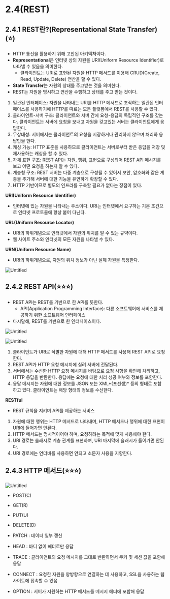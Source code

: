 # 2.4(REST)

## 2.4.1 REST란?(Representational State Transfer)(⭐)

- HTTP 통신을 활용하기 위해 고안된 아키텍처이다.
- **Representational**은 인터넷 상의 자원을 URI(Uniform Resource Identifier)로 나타낼 수 있음을 의미한다.
    - 클라이언트는 URI로 표현된 자원을 HTTP 메서드를 이용해 CRUD(Create, Read, Update, Delete) 연산을 할 수 있다.
- **State Transfer**는 자원의 상태를 주고받는 것을 의미한다.
- REST는 자원을 명시하고 연산을 수행하고 상태를 주고 받는 것이다.

1. 일관된 인터페이스: 자원을 나타내는 URI를 HTTP 메서드로 조작하는 일관된 인터페이스를 사용하기에 HTTP를 따르는 모든 플랫폼에서 REST를 사용할 수 있다.
2. 클라이언트-서버 구조: 클라이언트와 서버 간에 요청-응답의 독립적인 구조를 갖는다. 클라이언트는 서버에 요청을 보내고 자원을 갖고있는 서버는 클라이언트에게 응답한다.
3. 무상태성: 서버에서는 클라이언트의 요청을 저장하거나 관리하지 않으며 처리와 응답만을 한다.
4. 캐싱 가능: HTTP 표준을 사용하므로 클라이언트는 서버로부터 받은 응답을 저장 및 재사용하는 캐싱을 할 수 있다.
5. 자체 표현 구조: REST API는 자원, 행위, 표현으로 구성되어 REST API 메시지를 보고 어떤 요청을 하는지 알 수 있다.
6. 계층형 구조: REST 서버는 다중 계층으로 구성될 수 있어서 보안, 암호화와 같은 계층을 추가해 서버에 대한 기능을 유연하게 확장할 수 있다.
7. HTTP 기반이므로 별도의 인프라를 구축할 필요가 없다는 장점이 있다.

**URI(Uniform Resource Identifier)**

- 인터넷에 있는 자원을 나타내는 주소이다. URI는 인터넷에서 요구하는 기본 조건으로 인터넷 프로토콜에 항상 붙어 다닌다.

**URL(Uniform Resource Locator)**

- URI의 하위개념으로 인터넷에서 자원의 위치를 알 수 있는 규약이다.
- 웹 사이트 주소와 인터넷의 모든 자원을 나타낼 수 있다.

**URN(Uniform Resource Name)**

- URI의 하위개념으로, 자원의 위치 정보가 아닌 실제 자원을 특정한다.

![Untitled](2%204(REST)%20a1a69de6bd6b4e208a42ed464eb66aff/Untitled.png)

## 2.4.2 REST API(⭐⭐⭐)

- REST API는 REST를 기반으로 한 API를 뜻한다.
    - API(Application Programming Interface): 다른 소프트웨어에 서비스를 제공하기 위한 소프트웨어 인터페이스
- 다시말해, REST를 기반으로 한 인터페이스이다.

![Untitled](2%204(REST)%20a1a69de6bd6b4e208a42ed464eb66aff/Untitled%201.png)

![Untitled](2%204(REST)%20a1a69de6bd6b4e208a42ed464eb66aff/Untitled%202.png)

1. 클라이언트가 URI로 식별한 자원에 대해 HTTP 메서드를 사용해 REST API로 요청한다.
2. REST API가 HTTP 요청 메시지에 실려 서버에 전달된다.
3. 서버에서는 수신한 HTTP 요청 메시지를 바탕으로 요청 사항을 확인해 처리하고, HTTP 응답을 반환한다. 응답에는 요청에 대한 처리 성공 여부와 정보를 포함한다.
4. 응답 메시지는 자원에 대한 정보를 JSON 또는 XML*(포선생)* 등의 형태로 포함하고 있다. 클라이언트는 해당 형태의 정보를 수신한다.

**RESTful**

- REST 규칙을 지키며 API를 제공하는 서비스
1. 자원에 대한 행위는 HTTP 메서드로 나타내며, HTTP 메서드나 행위에 대한 표현이 URI에 들어가면 안된다.
2. HTTP 메서드는 명시적이어야 하며, 요청하려는 목적에 맞게 사용해야 한다.
3. URI 경로는 슬래시로 계층 관계를 표현하며, URI 마지막에 슬래시가 들어가면 안된다.
4. URI 경로에는 언더바를 사용하면 안되고 소문자 사용을 지향한다.

## 2.4.3 HTTP 메서드(⭐⭐⭐)

![Untitled](2%204(REST)%20a1a69de6bd6b4e208a42ed464eb66aff/Untitled%203.png)

- POST(C)
- GET(R)
- PUT(U)
- DELETE(D)

- PATCH : 데이터 일부 갱신
- HEAD : 바디 없이 헤더로만 응답
- TRACE : 클라이언트의 요청 메시지를 그대로 반환하면서 쿠키 및 세션 값을 포함해 응답
- CONNECT : 요청한 자원을 양방향으로 연결하는 데 사용하고, SSL을 사용하는 웹 사이트에 접속할 수 있음
- OPTION : 서버가 지원하는 HTTP 메서드를 메시지 헤더에 포함해 응답
